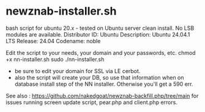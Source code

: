 # newznab-installer.sh
bash script for ubuntu 20.x - tested on Ubuntu server clean install.
No LSB modules are available.
Distributor ID: Ubuntu
Description:    Ubuntu 24.04.1 LTS
Release:        24.04
Codename:       noble

Edit the script to your needs, your domain and your passwords, etc.
chmod +x nn-installer.sh
sudo ./nn-installer.sh

* be sure to edit your domain for SSL via LE cerbot.
* also the script will create your DB, so use that information when on database install step of the NN installer. Otherwise you'll get a 590 err.
  

See also : https://github.com/nakedgoat/newznab-backfill.php/tree/main
for issues running screen update script, pear.php and client.php errors.

